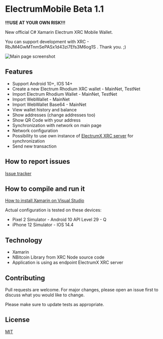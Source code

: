# ElectrumMobile Beta 1.1
**!!!USE AT YOUR OWN RISK!!!**

New official C# Xamarin Electrum XRC Mobile Wallet.

You can support development with XRC - RbJM4GwMTnmSePASx1d43zi7Efs3M6og1S . Thank you. ;)

![Main page screenshot](https://gitlab.com/bitcoinrh/electrummobile/-/blob/master/wallet.jpg)

## Features
- Support Android 10+, IOS 14+
- Create a new Electrum Rhodium XRC wallet - MainNet, TestNet
- Import Electrum Rhodium Wallet - MainNet, TestNet
- Import WebWallet - MainNet
- Import WebWallet Base64 - MainNet
- View wallet history and balance
- Show addresses (change addresses too)
- Show QR Code with your address
- Synchronization with network on main page
- Network configuration
- Possibility to use own instance of [ElectrumX XRC server](https://gitlab.com/bitcoinrh/electrumx) for synchronization
- Send new transaction

## How to report issues
[Issue tracker](https://gitlab.com/bitcoinrh/electrummobile/-/issues)

## How to compile and run it

[How to install Xamarin on Visual Studio](https://www.dotnek.com/Blog/Apps/how-to-install-xamarin-on-visual-studio-and-s)

Actual configuration is tested on these devices:
- Pixel 2 Simulator - Android 10 API Level 29 - Q
- iPhone 12 Simulator - IOS 14.4

## Technology
- Xamarin
- NBitcoin Library from XRC Node source code
- Application is using as endpoint ElectrumX XRC server

## Contributing
Pull requests are welcome. For major changes, please open an issue first to discuss what you would like to change.

Please make sure to update tests as appropriate.

## License
[MIT](https://gitlab.com/bitcoinrh/electrummobile/-/blob/master/LICENSE)